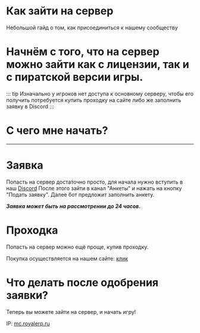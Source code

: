 # Как зайти на сервер
Небольшой гайд о том, как присоединиться к нашему сообществу

# Начнём с того, что на сервер можно зайти как с лицензии, так и с пиратской версии игры.
::: tip Изначально у игроков нет доступа к основному серверу, чтобы его получить потребуется купить проходку на сайте либо же заполнить заявку в Discord 
:::
# С чего мне начать?

---
# Заявка
Попасть на сервер достаточно просто, для начала нужно вступить в наш [Discord](https://discord.gg/Ve36k9RTJH) 
После этого зайти в канал "Анкеты" и нажать на кнопку "Подать заявку". 
Далее бот предложит заполнить анкету. 

*__Заявка может быть на рассмотрении до 24 часов.__*


# Проходка

Попасть на сервер можно ещё проще, купив проходку. 

Покупка осуществляется на нашем сайте: [клик](http://royalerp.ru/shop.php)

# Что делать после одобрения заявки?
Теперь вы можете зайти на сервер, и начать игру!

IP: [mc.royalerp.ru](https://verimed.ru/articles/narkomaniya/posledstviya-upotrebleniya-geroina-i-vliyanie-na-organizm-cheloveka/ "если у вас не получается зайти, попробуйте резервный IP: 149.50.219.17:25763")



